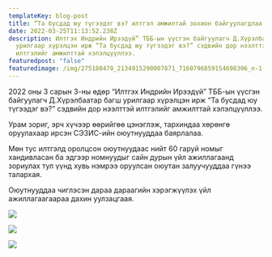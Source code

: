```yaml
---
templateKey: blog-post
title: “Та бусдад юу түгээдэг вэ? илтгэл амжилтай зохион байгуулагдлаа
date: 2022-03-25T11:13:52.238Z
description: Илтгэх Индрийн Ирээдүй” ТББ-ын үүсгэн байгуулагч Д.Хүрэлбаатар багш
  урилгаар хүрэлцэн ирж “Та бусдад юу түгээдэг вэ?” сэдвийн дор нээлттэй
  илтгэлийг амжилттай хэлэлцүүллээ.
featuredpost: "false"
featuredimage: /img/275180470_2134915290007871_7160796859154698306_n-1-.jpg
---
```

2022 оны 3 сарын 3-ны өдөр “Илтгэх Индрийн Ирээдүй” ТББ-ын үүсгэн байгуулагч Д.Хүрэлбаатар багш урилгаар хүрэлцэн ирж “Та бусдад юу түгээдэг вэ?” сэдвийн дор нээлттэй илтгэлийг амжилттай хэлэлцүүллээ.

Урам зориг, эрч хүчээр өөрийгөө цэнэглэж, тархиндаа хөрөнгө оруулахаар ирсэн СЭЗИС-ийн оюутнууддаа баярлалаа.

Мөн тус илтгэлд оролцсон оюутнуудаас нийт 60 гаруй номыг хандивласан ба эдгээр номнуудыг сайн дурын үйл ажиллагаанд зориулах тул үүнд хувь нэмрээ оруулсан оюутан залуучууддаа гүнээ талархая.

Оюутнууддаа чиглэсэн дараа дараагийн хэрэгжүүлэх үйл ажиллагаагаараа дахин уулзацгаая.

![](/img/275180470_2134915290007871_7160796859154698306_n-1-.jpg)

![](/img/275299371_2134915306674536_1469689870062219917_n-1-.jpg)

![](/img/275307912_2134915993341134_8102551059250302904_n-1-.jpg)